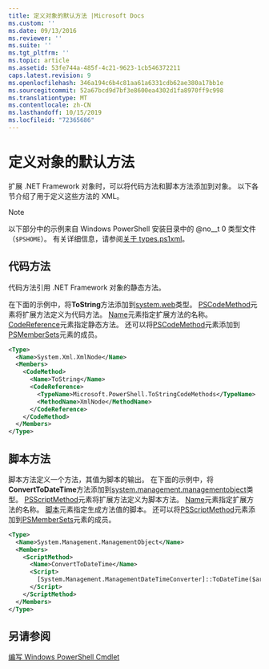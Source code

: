 ```yaml
---
title: 定义对象的默认方法 |Microsoft Docs
ms.custom: ''
ms.date: 09/13/2016
ms.reviewer: ''
ms.suite: ''
ms.tgt_pltfrm: ''
ms.topic: article
ms.assetid: 53fe744a-485f-4c21-9623-1cb546372211
caps.latest.revision: 9
ms.openlocfilehash: 346a194c6b4c81aa61a6331cdb62ae380a17bb1e
ms.sourcegitcommit: 52a67bcd9d7bf3e8600ea4302d1fa8970ff9c998
ms.translationtype: MT
ms.contentlocale: zh-CN
ms.lasthandoff: 10/15/2019
ms.locfileid: "72365686"
---
```

# <a name="defining-default-methods-for-objects"></a>定义对象的默认方法

扩展 .NET Framework 对象时，可以将代码方法和脚本方法添加到对象。
以下各节介绍了用于定义这些方法的 XML。

> [!NOTE]
> 以下部分中的示例来自 Windows PowerShell 安装目录中的 @no__t 0 类型文件（`$PSHOME`）。 有关详细信息，请参阅[关于 types.ps1xml](/powershell/module/microsoft.powershell.core/about/about_types.ps1xml)。

## <a name="code-methods"></a>代码方法

代码方法引用 .NET Framework 对象的静态方法。

在下面的示例中，将**ToString**方法添加到[system.web](/dotnet/api/System.Xml.XmlNode)类型。 [PSCodeMethod](/dotnet/api/system.management.automation.pscodemethod)元素将扩展方法定义为代码方法。 [Name](/dotnet/api/system.management.automation.psmemberinfo.name?view=pscore-6.2.0#System_Management_Automation_PSMemberInfo_Name)元素指定扩展方法的名称。 [CodeReference](/dotnet/api/system.management.automation.pscodemethod.codereference?view=pscore-6.2.0#System_Management_Automation_PSCodeMethod_CodeReference)元素指定静态方法。 还可以将[PSCodeMethod](/dotnet/api/system.management.automation.pscodemethod)元素添加到[PSMemberSets](/dotnet/api/system.management.automation.psmemberset?view=pscore-6.2.0)元素的成员。

```xml
<Type>
  <Name>System.Xml.XmlNode</Name>
  <Members>
    <CodeMethod>
      <Name>ToString</Name>
      <CodeReference>
        <TypeName>Microsoft.PowerShell.ToStringCodeMethods</TypeName>
        <MethodName>XmlNode</MethodName>
      </CodeReference>
    </CodeMethod>
  </Members>
</Type>
```

## <a name="script-methods"></a>脚本方法

脚本方法定义一个方法，其值为脚本的输出。 在下面的示例中，将**ConvertToDateTime**方法添加到[system.management.managementobject](/dotnet/api/System.Management.ManagementObject)类型。 [PSScriptMethod](/dotnet/api/system.management.automation.psscriptmethod?view=pscore-6.2.0)元素将扩展方法定义为脚本方法。 [Name](/dotnet/api/system.management.automation.psmemberinfo.name?view=pscore-6.2.0#System_Management_Automation_PSMemberInfo_Name)元素指定扩展方法的名称。 [脚本](/dotnet/api/system.management.automation.psscriptmethod.script?view=pscore-6.2.0#System_Management_Automation_PSScriptMethod_Script)元素指定生成方法值的脚本。 还可以将[PSScriptMethod](/dotnet/api/system.management.automation.psscriptmethod?view=pscore-6.2.0)元素添加到[PSMemberSets](/dotnet/api/system.management.automation.psmemberset?view=pscore-6.2.0)元素的成员。

```xml
<Type>
  <Name>System.Management.ManagementObject</Name>
  <Members>
    <ScriptMethod>
      <Name>ConvertToDateTime</Name>
      <Script>
        [System.Management.ManagementDateTimeConverter]::ToDateTime($args[0])
      </Script>
    </ScriptMethod>
  </Members>
</Type>
```

## <a name="see-also"></a>另请参阅

[编写 Windows PowerShell Cmdlet](./writing-a-windows-powershell-cmdlet.md)
